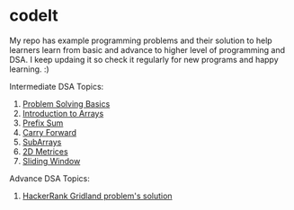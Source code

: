 # codeIt

My repo has example programming problems and their solution to help learners learn from basic and advance to higher level of programming and DSA.
I keep updaing it so check it regularly for new programs and happy learning. :)


Intermediate DSA Topics:
1. [Problem Solving Basics](https://github.com/bhatiasurendra1/codeIt/tree/master/01.%20ProblemSolvingBasics)
2. [Introduction to Arrays](https://github.com/bhatiasurendra1/codeIt/tree/master/02.%20IntroductionToArrays)
3. [Prefix Sum](https://github.com/bhatiasurendra1/codeIt/tree/master/03.%20PrefixSum)
4. [Carry Forward](https://github.com/bhatiasurendra1/codeIt/tree/master/04.%20CarryForward)
5. [SubArrays](https://github.com/bhatiasurendra1/codeIt/tree/master/05.%20SubArrays)
6. [2D Metrices](https://github.com/bhatiasurendra1/codeIt/tree/master/06.%202D%20Metrices)
7. [Sliding Window](https://github.com/bhatiasurendra1/codeIt/tree/master/07.%20Sliding%20Window)
    
 
Advance DSA Topics:
1. [HackerRank Gridland problem's solution](https://github.com/bhatiasurendra1/codeIt/tree/master/HackerRank)
